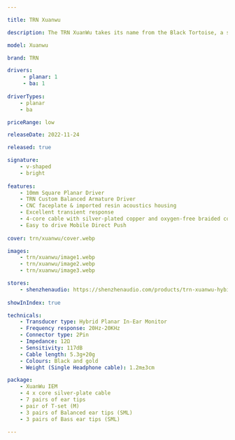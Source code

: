```yaml
---

title: TRN Xuanwu

description: The TRN XuanWu takes its name from the Black Tortoise, a symbol representing the combination of movement and stillness in Chinese astronomy. Featuring a distinctive 10mm square planar driver developed by Bellsing, it offers powerful bass and warm vocals, catering to daily music listeners. This driver harmonizes frequencies effectively, blending dynamic and conventional planar driver strengths.Constructed with an aluminum alloy faceplate and semi-permeable resin shell, the XuanWu is both compact and durable, boasting a classy, premium appearance. Its 4-core cable, made of pure copper and silver-plated copper, enhances sound output width and detail resolution, with gold-plated connectors available in 3.5mm, 2.5mm, and 4.4mm. The groundbreaking Bellsing driver allows for planar magnetic technology in headphones, previously restricted to larger speakers and amplifiers, yet the XuanWu maintains a low 12Ω impedance, ensuring compatibility with smartphones and other devices for excellent audio performance.

model: Xuanwu

brand: TRN

drivers:
     - planar: 1
     - ba: 1
    
driverTypes: 
    - planar
    - ba

priceRange: low

releaseDate: 2022-11-24 

released: true

signature:
    - v-shaped
    - bright
    
features:
    - 10mm Square Planar Driver
    - TRN Custom Balanced Armature Driver
    - CNC faceplate & imported resin acoustics housing
    - Excellent transient response
    - 4-core cable with silver-plated copper and oxygen-free braided copper cable
    - Easy to drive Mobile Direct Push
    
cover: trn/xuanwu/cover.webp

images:
    - trn/xuanwu/image1.webp
    - trn/xuanwu/image2.webp
    - trn/xuanwu/image3.webp

stores:
    - shenzhenaudio: https://shenzhenaudio.com/products/trn-xuanwu-hybird-planar-in-ear-monitor-earphone-10mm-square-planar-driver-headphone
    
showInIndex: true 

technicals:
    - Transducer type: Hybrid Planar In-Ear Monitor
    - Frequency response: 20Hz-20KHz
    - Connector type: 2Pin
    - Impedance: 12Ω
    - Sensitivity: 117dB
    - Cable length: 5.3g+20g
    - Colours: Black and gold
    - Weight (Single Headphone cable): 1.2m±3cm

package:
    - XuanWu IEM
    - 4 x core silver-plate cable
    - 7 pairs of ear tips
    - pair of T-set (M)
    - 3 pairs of Balanced ear tips (SML)
    - 3 pairs of Bass ear tips (SML)

---
```

